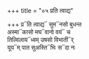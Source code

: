 +++
title = "०५ प्रति त्वाद्य"

+++
प्र᳓ति त्वाद्य᳓ सुम᳓नसो बुधन्त  
अस्मा᳓कासो मघ᳓वानो वयं᳓ च  
तिल्विलाय᳓ध्वम् उषसो विभाती᳓र्  
यूय᳓म् पात सुअस्ति᳓भिः स᳓दा नः